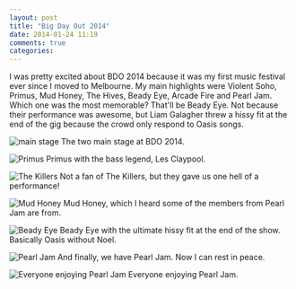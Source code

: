 ```yaml
---
layout: post
title: "Big Day Out 2014"
date: 2014-01-24 11:19
comments: true
categories: 
---
```


I was pretty excited about BDO 2014 because it was my first music festival ever since I moved to Melbourne. My main highlights were Violent Soho, Primus, Mud Honey, The Hives, Beady Eye, Arcade Fire and Pearl Jam. Which one was the most memorable? That'll be Beady Eye. Not because their performance was awesome, but Liam Galagher threw a hissy fit at the end of the gig because the crowd only respond to Oasis songs.

<p>
<img src="http://farm3.staticflickr.com/2805/12447631054_10a7062431_c.jpg" alt="main stage"/>
The two main stage at BDO 2014.
</p>

<p>
<img src="http://farm3.staticflickr.com/2884/12447331803_6ccb380c24_c.jpg" alt="Primus"/>
Primus with the bass legend, Les Claypool.
</p>

<p>
<img src="http://farm4.staticflickr.com/3763/12447339913_dc6ce225d4_c.jpg" alt="The Killers"/>
Not a fan of The Killers, but they gave us one hell of a performance!
</p>

<p>
<img src="http://farm8.staticflickr.com/7337/12447218355_c7200a7423_c.jpg" alt="Mud Honey"/>
Mud Honey, which I heard some of the members from Pearl Jam are from.
</p>

<p>
<img src="http://farm4.staticflickr.com/3779/12447738534_d449165dd5_c.jpg" alt="Beady Eye"/>
Beady Eye with the ultimate hissy fit at the end of the show. Basically Oasis without Noel.
</p>

<p>
<img src="http://farm8.staticflickr.com/7320/12447257965_686854af6d_c.jpg" alt="Pearl Jam"/>
And finally, we have Pearl Jam. Now I can rest in peace.
</p>

<p>
<img src="http://farm6.staticflickr.com/5481/12447411123_55a4a9ee61_c.jpg" alt="Everyone enjoying Pearl Jam"/>
Everyone enjoying Pearl Jam.
</p>